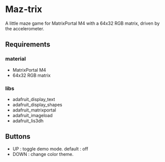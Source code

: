 # Maz-trix
A little maze game for MatrixPortal M4 with a 64x32 RGB matrix, driven by the accelerometer.


## Requirements 

### material

* MatrixPortal M4
* 64x32 RGB matrix

### libs

* adafruit_display_text
* adafruit_display_shapes
* adafruit_matrixportal
* adafruit_imageload
* adafruit_lis3dh

## Buttons

* UP : toggle demo mode. default : off
* DOWN : change color theme.


